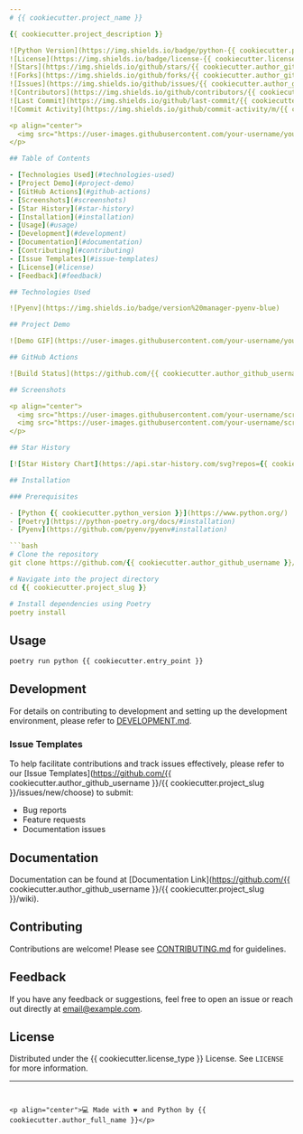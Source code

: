 ```yaml
---
# {{ cookiecutter.project_name }}

{{ cookiecutter.project_description }}

![Python Version](https://img.shields.io/badge/python-{{ cookiecutter.python_version }}-blue)
![License](https://img.shields.io/badge/license-{{ cookiecutter.license_type | replace(" ", "%20")}}-blue)
![Stars](https://img.shields.io/github/stars/{{ cookiecutter.author_github_username }}/{{ cookiecutter.project_slug }}?style=social)
![Forks](https://img.shields.io/github/forks/{{ cookiecutter.author_github_username }}/{{ cookiecutter.project_slug }}?style=social)
![Issues](https://img.shields.io/github/issues/{{ cookiecutter.author_github_username }}/{{ cookiecutter.project_slug }})
![Contributors](https://img.shields.io/github/contributors/{{ cookiecutter.author_github_username }}/{{ cookiecutter.project_slug }})
![Last Commit](https://img.shields.io/github/last-commit/{{ cookiecutter.author_github_username }}/{{ cookiecutter.project_slug }})
![Commit Activity](https://img.shields.io/github/commit-activity/m/{{ cookiecutter.author_github_username }}/{{ cookiecutter.project_slug }})

<p align="center">
  <img src="https://user-images.githubusercontent.com/your-username/your-project-banner.png" alt="Project Banner" />
</p>

## Table of Contents

- [Technologies Used](#technologies-used)
- [Project Demo](#project-demo)
- [GitHub Actions](#github-actions)
- [Screenshots](#screenshots)
- [Star History](#star-history)
- [Installation](#installation)
- [Usage](#usage)
- [Development](#development)
- [Documentation](#documentation)
- [Contributing](#contributing)
- [Issue Templates](#issue-templates)
- [License](#license)
- [Feedback](#feedback)

## Technologies Used

![Pyenv](https://img.shields.io/badge/version%20manager-pyenv-blue)

## Project Demo

![Demo GIF](https://user-images.githubusercontent.com/your-username/your-project-demo.gif)

## GitHub Actions

![Build Status](https://github.com/{{ cookiecutter.author_github_username }}/{{ cookiecutter.project_slug }}/actions/workflows/format-lint-test.yml/badge.svg)

## Screenshots

<p align="center">
  <img src="https://user-images.githubusercontent.com/your-username/screenshot1.png" alt="Screenshot 1" width="400"/>
  <img src="https://user-images.githubusercontent.com/your-username/screenshot2.png" alt="Screenshot 2" width="400"/>
</p>

## Star History

[![Star History Chart](https://api.star-history.com/svg?repos={{ cookiecutter.author_github_username }}/{{ cookiecutter.project_slug }}&type=Date)](https://star-history.com/#{{ cookiecutter.author_github_username }}/{{ cookiecutter.project_slug }}&Date)

## Installation

### Prerequisites

- [Python {{ cookiecutter.python_version }}](https://www.python.org/)
- [Poetry](https://python-poetry.org/docs/#installation)
- [Pyenv](https://github.com/pyenv/pyenv#installation)

```bash
# Clone the repository
git clone https://github.com/{{ cookiecutter.author_github_username }}/{{ cookiecutter.project_slug }}.git

# Navigate into the project directory
cd {{ cookiecutter.project_slug }}

# Install dependencies using Poetry
poetry install
```

## Usage

```bash
poetry run python {{ cookiecutter.entry_point }}
```

## Development

For details on contributing to development and setting up the development environment, please refer to [DEVELOPMENT.md](DEVELOPMENT.md).

### Issue Templates

To help facilitate contributions and track issues effectively, please refer to our [Issue Templates](https://github.com/{{ cookiecutter.author_github_username }}/{{ cookiecutter.project_slug }}/issues/new/choose) to submit:

- Bug reports
- Feature requests
- Documentation issues

## Documentation

Documentation can be found at [Documentation Link](https://github.com/{{ cookiecutter.author_github_username }}/{{ cookiecutter.project_slug }}/wiki).

## Contributing

Contributions are welcome! Please see [CONTRIBUTING.md](CONTRIBUTING.md) for guidelines.

## Feedback

If you have any feedback or suggestions, feel free to open an issue or reach out directly at [email@example.com](mailto:email@example.com).

## License

Distributed under the {{ cookiecutter.license_type }} License. See `LICENSE` for more information.

---
```


<p align="center">💻 Made with ❤️ and Python by {{ cookiecutter.author_full_name }}</p>
